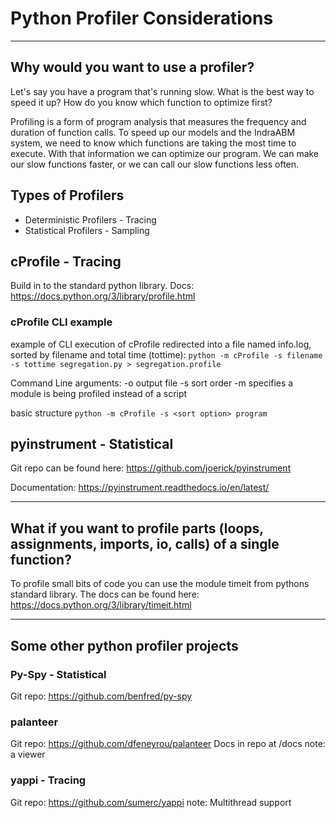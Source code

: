 # Python Profiler Considerations

---

## Why would you want to use a profiler?
Let's say you have a program that's running slow.  What is the best way to speed it up?  How do you know which function to optimize first?

Profiling is a form of program analysis that measures the frequency and duration of function calls.  To speed up our models and the IndraABM system, we need to know which functions are taking the most time to execute.  With that information we can optimize our program.  We can make our slow functions faster, or we can call our slow functions less often.


## Types of Profilers
* Deterministic Profilers - Tracing
* Statistical Profilers - Sampling


## cProfile - Tracing
Build in to the standard python library.  Docs:  https://docs.python.org/3/library/profile.html

### cProfile CLI example
example of CLI execution of cProfile redirected into a file named info.log, sorted by filename and total time (tottime): `python -m cProfile -s filename -s tottime segregation.py > segregation.profile`

Command Line arguments:
-o output file
-s sort order
-m specifies a module is being profiled instead of a script

basic structure `python -m cProfile -s <sort option> program`


## pyinstrument - Statistical
Git repo can be found here:  https://github.com/joerick/pyinstrument

Documentation:  https://pyinstrument.readthedocs.io/en/latest/


---

## What if you want to profile parts (loops, assignments, imports, io, calls) of a single function?
To profile small bits of code you can use the module timeit from pythons standard library.  The docs can be found here: https://docs.python.org/3/library/timeit.html

---

## Some other python profiler projects
### Py-Spy - Statistical
Git repo: https://github.com/benfred/py-spy

### palanteer
Git repo:  https://github.com/dfeneyrou/palanteer
Docs in repo at /docs
note: a viewer


### yappi - Tracing
Git repo:  https://github.com/sumerc/yappi
note: Multithread support

